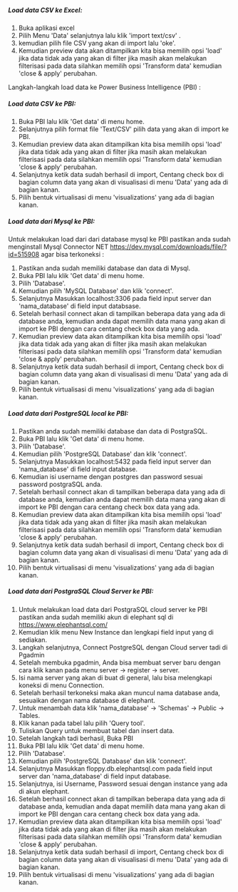 ##### **Load data CSV ke Excel:**

1. Buka aplikasi excel
2. Pilih Menu 'Data' selanjutnya lalu klik 'import text/csv' .
3. kemudian pilih file CSV yang akan di import lalu 'oke'.
4. Kemudian preview data akan ditampilkan kita bisa memilih opsi 'load' jika data tidak ada yang akan di filter jika masih akan melakukan filterisasi pada data silahkan memilih opsi 'Transform data' kemudian 'close & apply' perubahan.

Langkah-langkah load data ke Power Business Intelligence (PBI) :

##### **Load data CSV ke PBI:**

1. Buka PBI lalu klik 'Get data' di menu home.
2. Selanjutnya pilih format file 'Text/CSV'  pilih data yang akan di import ke PBI.
3. Kemudian preview data akan ditampilkan kita bisa memilih opsi 'load' jika data tidak ada yang akan di filter jika masih akan melakukan filterisasi pada data silahkan memilih opsi 'Transform data' kemudian 'close & apply' perubahan.
4. Selanjutnya ketik data sudah berhasil di import, Centang check box di bagian column data yang akan di visualisasi di menu 'Data' yang ada di bagian kanan.
5. Pilih bentuk virtualisasi di menu 'visualizations' yang ada di bagian kanan.

##### **Load data dari Mysql ke PBI:**

Untuk melakukan load dari dari database mysql ke PBI pastikan anda sudah menginstall Mysql Connector NET https://dev.mysql.com/downloads/file/?id=515908 agar bisa terkoneksi :

1. Pastikan anda sudah memiliki database dan data di Mysql.
2. Buka PBI lalu klik 'Get data' di menu home.
3. Pilih 'Database'.
4. Kemudian pilih 'MySQL Database' dan klik 'connect'.
5. Selanjutnya Masukkan localhost:3306 pada field input server dan 'nama_database' di field input databsase.
6. Setelah berhasil connect akan di tampilkan beberapa data yang ada di database anda, kemudian anda dapat memilih data mana yang akan di import ke PBI dengan cara centang check box data yang ada.
7. Kemudian preview data akan ditampilkan kita bisa memilih opsi 'load' jika data tidak ada yang akan di filter jika masih akan melakukan filterisasi pada data silahkan memilih opsi 'Transform data' kemudian 'close & apply' perubahan.
8. Selanjutnya ketik data sudah berhasil di import, Centang check box di bagian column data yang akan di visualisasi di menu 'Data' yang ada di bagian kanan.
9. Pilih bentuk virtualisasi di menu 'visualizations' yang ada di bagian kanan.

##### **Load data dari PostgreSQL local ke PBI:**

1. Pastikan anda sudah memiliki database dan data di PostgraSQL.
2. Buka PBI lalu klik 'Get data' di menu home.
3. Pilih 'Database'.
4. Kemudian pilih 'PostgreSQL Database' dan klik 'connect'.
5. Selanjutnya Masukkan localhost:5432 pada field input server dan 'nama_database' di field input database.
6. Kemudian isi username dengan postgres dan password sesuai password postgraSQL anda.
7. Setelah berhasil connect akan di tampilkan beberapa data yang ada di database anda, kemudian anda dapat memilih data mana yang akan di import ke PBI dengan cara centang check box data yang ada.
8. Kemudian preview data akan ditampilkan kita bisa memilih opsi 'load' jika data tidak ada yang akan di filter jika masih akan melakukan filterisasi pada data silahkan memilih opsi 'Transform data' kemudian 'close & apply' perubahan.
9. Selanjutnya ketik data sudah berhasil di import, Centang check box di bagian column data yang akan di visualisasi di menu 'Data' yang ada di bagian kanan.
10. Pilih bentuk virtualisasi di menu 'visualizations' yang ada di bagian kanan.

##### **Load data dari PostgraSQL Cloud Server ke PBI:**

1. Untuk melakukan load data dari PostgraSQL cloud server ke PBI pastikan anda sudah memiliki akun di elephant sql di https://www.elephantsql.com/ 
2. Kemudian klik menu New Instance dan lengkapi field input yang di sediakan.
3. Langkah selanjutnya, Connect PostgreSQL dengan Cloud server tadi di Pgadmin
4. Setelah membuka pgadmin, Anda bisa membuat server baru dengan cara klik kanan pada menu server ->  register -> server.
5. Isi nama server yang akan di buat di general, lalu bisa melengkapi koneksi di menu Connection.
6. Setelah berhasil terkoneksi maka akan muncul nama database anda, sesuaikan dengan nama database di elephant.
7. Untuk menambah data klik 'nama_database'  ->  'Schemas' -> Public -> Tables.
8. Klik kanan pada tabel lalu pilih 'Query tool'.
9. Tuliskan Query untuk membuat tabel dan insert data.
10. Setelah langkah tadi berhasil, Buka PBI 
11. Buka PBI lalu klik 'Get data' di menu home.
12. Pilih 'Database'.
13. Kemudian pilih 'PostgreSQL Database' dan klik 'connect'.
14. Selanjutnya Masukkan floppy.db.elephantsql.com pada field input server dan 'nama_database' di field input database.
15. Selanjutnya, isi Username, Password sesuai dengan instance yang ada di akun elephant.
16. Setelah berhasil connect akan di tampilkan beberapa data yang ada di database anda, kemudian anda dapat memilih data mana yang akan di import ke PBI dengan cara centang check box data yang ada.
17. Kemudian preview data akan ditampilkan kita bisa memilih opsi 'load' jika data tidak ada yang akan di filter jika masih akan melakukan filterisasi pada data silahkan memilih opsi 'Transform data' kemudian 'close & apply' perubahan.
18. Selanjutnya ketik data sudah berhasil di import, Centang check box di bagian column data yang akan di visualisasi di menu 'Data' yang ada di bagian kanan.
19. Pilih bentuk virtualisasi di menu 'visualizations' yang ada di bagian kanan.





